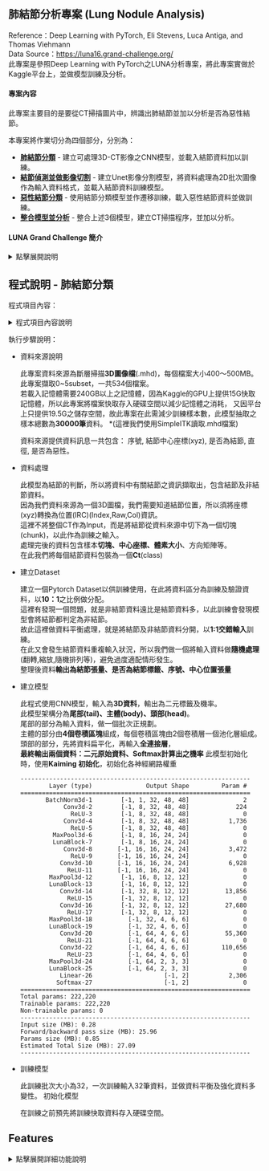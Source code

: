## 肺結節分析專案 (Lung Nodule Analysis)  
Reference：Deep Learning with PyTorch, Eli Stevens, Luca Antiga, and Thomas Viehmann  
Data Source：https://luna16.grand-challenge.org/  
此專案是參照Deep Learning with PyTorch之LUNA分析專案，將此專案實做於Kaggle平台上，並做模型訓練及分析。

#### 專案內容
此專案主要目的是要從CT掃描圖片中，辨識出肺結節並加以分析是否為惡性結節。  

本專案將作業切分為四個部分，分別為：  
- **[肺結節分類](./README.md)**	-         建立可處理3D-CT影像之CNN模型，並載入結節資料加以訓練。  
- **[結節偵測並做影像切割](./README.md)** -  建立Unet影像分割模型，將資料處理為2D批次圖像作為輸入資料格式，並載入結節資料訓練模型。  
- **[惡性結節分類](./README.md)** -       使用結節分類模型並作遷移訓練，載入惡性結節資料並做訓練。  
- **[整合模型並分析](./README.md)** -       整合上述3個模型，建立CT掃描程序，並加以分析。  

#### LUNA Grand Challenge 簡介

<details>
<summary>點擊展開說明</summary>
  
肺癌是全球癌症相關死亡的主要原因。美國的國家肺癌篩查試驗（NLST）顯示，對於高風險人群，使用年度低劑量電腦斷層掃描（CT）進行肺癌篩查比使用年度胸部X光篩查能降低20%的肺癌死亡率。2013年，美國預防服務工作組（USPSTF）對高風險人群的低劑量CT篩查給予B級推薦，2015年初，美國醫療保險和醫療補助服務中心（CMS）批准了對醫療保險受益者的CT肺癌篩查。隨著這些發展，使用低劑量CT的肺癌篩查計劃正在美國和其他國家實施。當篩查大規模實施時，計算機輔助檢測（CAD）對肺結節的檢測可能發揮重要作用。  
  
大型評估研究對不同先進CAD(Computer-aided detection)系統的性能進行調查較少。因此，我們使用大型公開的LIDC-IDRI數據集組織了一個新穎的CAD檢測挑戰。挑戰的詳細描述現在已在本文中提供。我們認為這個挑戰對於可靠地比較CAD算法以及鼓勵使用先進計算機視覺技術開發新算法具有重要意義。  

</details>

## 程式說明 - 肺結節分類

程式項目內容：
<details>
<summary>程式項目內容說明</summary>

- **公用程式**
  - Install Libraries - 安裝必要套件
  - Utils - 格式轉換、Log、訓練輔助程式
  - Disk - 快取存取程式
  - Visialize - 圖片顯示程式

- **資料集**
  - Datasets - 建立資料集程式
  - Nodule Sample - 範例顯示

- **模型**
  - Model - 建立模型程式

- **訓練程式**
  - Training - 建立訓練程式
  - Prepare Catch - 資料載入快取程式

- **訓練結果**
  - Start Training - 開始訓練及訓練結果

</details>

執行步驟說明：  
- 資料來源說明
    
  此專案資料來源為斷層掃描**3D圖像檔**(.mhd)，每個檔案大小400～500MB。此專案擷取0~5subset，一共534個檔案。  
  若載入記憶體需要240GB以上之記憶體，因為Kaggle的GPU上提供15G快取記憶體，所以此專案將檔案快取存入硬碟空間以減少記憶體之消耗，
  又因平台上只提供19.5G之儲存空間，故此專案在此需減少訓練樣本數，此模型抽取之樣本總數為**30000筆**資料。
  *(這裡我們使用SimpleITK讀取.mhd檔案)
    
  資料來源提供資料訊息一共包含： 序號, 結節中心座標(xyz), 是否為結節, 直徑, 是否為惡性。
    
- 資料處理
    
  此模型為結節的判斷，所以將資料中有關結節之資訊擷取出，包含結節及非結節資料。  
  因為我們資料來源為一個3D圖檔，我們需要知道結節位置，所以須將座標(xyz)轉換為位置(IRC)(Index,Raw,Col)資訊。  
  這裡不將整個CT作為Input，而是將結節從資料來源中切下為一個切塊(chunk)，以此作為訓練之輸入。  
  處理完後的資料包含樣本**切塊、中心座標、體素大小**、方向矩陣等。  
  在此我們將每個結節資料包裝為一個**Ct**(class)  
    
- 建立Dataset
    
  建立一個Pytorch Dataset以供訓練使用，在此將資料區分為訓練及驗證資料，以**10：1**之比例做分配。  
  這裡有發現一個問題，就是非結節資料遠比是結節資料多，以此訓練會發現模型會將結節都判定為非結節。  
  故此這裡做資料平衡處理，就是將結節及非結節資料分開，以**1:1交錯輸入**訓練。  
  在此又會發生結節資料重複輸入狀況，所以我們做一個將輸入資料做**隨機處理**(翻轉,縮放,隨機排列等)，避免過度適配情形發生。  
  整理後資料**輸出為結節張量、是否為結節標籤、序號、中心位置張量**  
    
- 建立模型
    
  此程式使用CNN模型，輸入為**3D資料**，輸出為二元標籤及機率。  
  此模型架構分為**尾部(tail)、主體(body)、頭部(head)**。  
  尾部的部分為輸入資料，做一個批次正規劃。  
  主體的部分由**4個卷積區塊**組成，每個卷積區塊由2個卷積層一個池化層組成。  
  頭部的部分，先將資料扁平化，再輸入**全連接層**，  
  **最終輸出兩個資料：二元原始資料、Softmax計算出之機率**
  此模型初始化時，使用**Kaiming 初始化**，初始化各神經網路權重
  ```
  ----------------------------------------------------------------
          Layer (type)               Output Shape         Param #
  ================================================================
         BatchNorm3d-1        [-1, 1, 32, 48, 48]               2
              Conv3d-2        [-1, 8, 32, 48, 48]             224
                ReLU-3        [-1, 8, 32, 48, 48]               0
              Conv3d-4        [-1, 8, 32, 48, 48]           1,736
                ReLU-5        [-1, 8, 32, 48, 48]               0
           MaxPool3d-6        [-1, 8, 16, 24, 24]               0
           LunaBlock-7        [-1, 8, 16, 24, 24]               0
              Conv3d-8       [-1, 16, 16, 24, 24]           3,472
                ReLU-9       [-1, 16, 16, 24, 24]               0
             Conv3d-10       [-1, 16, 16, 24, 24]           6,928
               ReLU-11       [-1, 16, 16, 24, 24]               0
          MaxPool3d-12        [-1, 16, 8, 12, 12]               0
          LunaBlock-13        [-1, 16, 8, 12, 12]               0
             Conv3d-14        [-1, 32, 8, 12, 12]          13,856
               ReLU-15        [-1, 32, 8, 12, 12]               0
             Conv3d-16        [-1, 32, 8, 12, 12]          27,680
               ReLU-17        [-1, 32, 8, 12, 12]               0
          MaxPool3d-18          [-1, 32, 4, 6, 6]               0
          LunaBlock-19          [-1, 32, 4, 6, 6]               0
             Conv3d-20          [-1, 64, 4, 6, 6]          55,360
               ReLU-21          [-1, 64, 4, 6, 6]               0
             Conv3d-22          [-1, 64, 4, 6, 6]         110,656
               ReLU-23          [-1, 64, 4, 6, 6]               0
          MaxPool3d-24          [-1, 64, 2, 3, 3]               0
          LunaBlock-25          [-1, 64, 2, 3, 3]               0
             Linear-26                    [-1, 2]           2,306
            Softmax-27                    [-1, 2]               0
  ================================================================
  Total params: 222,220
  Trainable params: 222,220
  Non-trainable params: 0
  ----------------------------------------------------------------
  Input size (MB): 0.28
  Forward/backward pass size (MB): 25.96
  Params size (MB): 0.85
  Estimated Total Size (MB): 27.09
  ----------------------------------------------------------------
  ```
- 訓練模型
  
  此訓練批次大小為32，一次訓練輸入32筆資料，並做資料平衡及強化資料多變性。
  初始化模型
  
  在訓練之前預先將訓練快取資料存入硬碟空間。









<!--
隱藏的文字：以下是各個功能模塊的詳細信息。
-->

## Features

<details>
  <summary>點擊展開詳細功能說明</summary>


| 公用程式 | 資料集 | 模型 | 訓練程式 | 訓練結果 |
|----------|--------|------|----------|----------|
| Install Libraries | Datasets | Model | Training | Start Training |
| Utils | Nodule Sample | | Prepare Catch | |
| Disk | | | | |
| Visualize | | | | |

